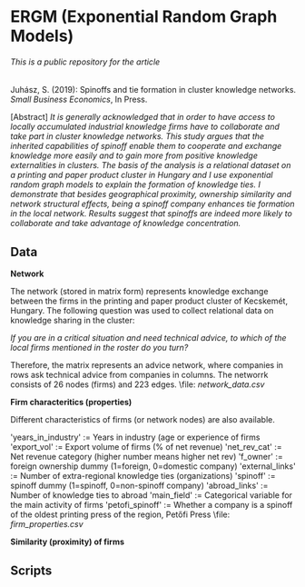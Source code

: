 # ERGM (Exponential Random Graph Models)

###### This is a public repository for the article

Juhász, S. (2019): Spinoffs and tie formation in cluster knowledge networks. *Small Business Economics*, In Press. 

[Abstract]
*It is generally acknowledged that in order to have access to locally accumulated industrial knowledge firms have to collaborate and take part in cluster knowledge networks. This study argues that the inherited capabilities of spinoff enable them to cooperate and exchange knowledge more easily and to gain more from positive knowledge externalities in clusters. The basis of the analysis is a relational dataset on a printing and paper product cluster in Hungary and I use exponential random graph models to explain the formation of knowledge ties. I demonstrate that besides geographical proximity, ownership similarity and network structural effects, being a spinoff company enhances tie formation in the local network. Results suggest that spinoffs are indeed more likely to collaborate and take advantage of knowledge concentration.*

## Data


**Network**

The network (stored in matrix form) represents knowledge exchange between the firms in the printing and paper product cluster of Kecskemét, Hungary. 
The following question was used to collect relational data on knowledge sharing in the cluster:

*If you are in a critical situation and need technical advice, to which of the local firms mentioned in the roster do you turn?*

Therefore, the matrix represents an advice network, where companies in rows ask technical advice from companies in columns.
The networrk consists of 26 nodes (firms) and 223 edges.
\file: *network_data.csv*


**Firm characteritics (properties)**

Different characteristics of firms (or network nodes) are also available.

'years_in_industry' := Years in industry (age or experience of firms
\'export_vol' := Export volume of firms (% of net revenue)
\'net_rev_cat' := Net revenue category (higher number means higher net rev)
\'f_owner' := foreign ownership dummy (1=foreign, 0=domestic company)
\'external_links' := Number of extra-regional knowledge ties (organizations)
\'spinoff' := spinoff dummy (1=spinoff, 0=non-spinoff company)
\'abroad_links' := Number of knowledge ties to abroad
\'main_field' := Categorical variable for the main activity of firms
\'petofi_spinoff' := Whether a company is a spinoff of the oldest printing press of the region, Petőfi Press
\file: *firm_properties.csv*




**Similarity (proximity) of firms**



## Scripts


